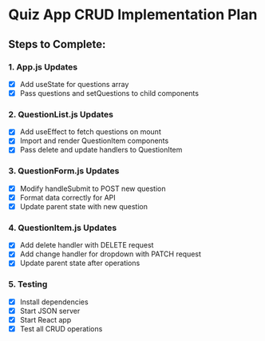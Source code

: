 # Quiz App CRUD Implementation Plan

## Steps to Complete:

### 1. App.js Updates
- [x] Add useState for questions array
- [x] Pass questions and setQuestions to child components

### 2. QuestionList.js Updates  
- [x] Add useEffect to fetch questions on mount
- [x] Import and render QuestionItem components
- [x] Pass delete and update handlers to QuestionItem

### 3. QuestionForm.js Updates
- [x] Modify handleSubmit to POST new question
- [x] Format data correctly for API
- [x] Update parent state with new question

### 4. QuestionItem.js Updates
- [x] Add delete handler with DELETE request
- [x] Add change handler for dropdown with PATCH request
- [x] Update parent state after operations

### 5. Testing
- [x] Install dependencies
- [x] Start JSON server
- [x] Start React app
- [x] Test all CRUD operations
